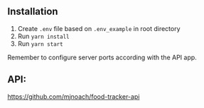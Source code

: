 ## Installation

1. Create `.env` file based on `.env_example` in root directory  
2. Run `yarn install`  
3. Run `yarn start`  

Remember to configure server ports according with the API app.

## API:
https://github.com/mjnoach/food-tracker-api
